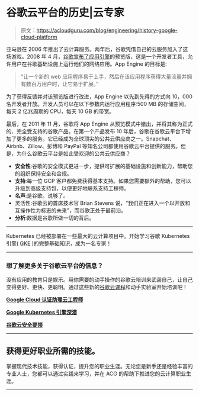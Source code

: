 # 谷歌云平台的历史|云专家

> 原文：<https://acloudguru.com/blog/engineering/history-google-cloud-platform>

亚马逊在 2006 年推出了云计算服务。两年后，谷歌凭借自己的云服务加入了这场游戏。2008 年 4 月，[谷歌宣布了应用引擎](https://googleappengine.blogspot.com/2008/04/introducing-google-app-engine-our-new.html)的预览版，这是一个开发者工具，允许用户在谷歌基础设施上运行他们的网络应用。App Engine 的目标是:

> “让一个新的 web 应用程序易于上手，然后在该应用程序获得大量流量并拥有数百万用户时，让它易于扩展。”

为了获得反馈并对该预览版进行改进，App Engine 以先到先得的方式向 10，000 名开发者开放。开发人员可以在以下参数内运行应用程序:500 MB 的存储空间，每天 2 亿兆周期的 CPU，每天 10 GB 的带宽。

最后，在 2011 年 11 月，谷歌将 App Engine 从预览模式中撤出，并将其称为正式的、完全受支持的谷歌产品。在第一个产品发布 10 年后，谷歌在谷歌云平台下增加了更多的服务。它已经成为全球顶尖的公共云供应商之一。Snapchat、Airbnb、Zillow、彭博和 PayPal 等知名公司都使用谷歌云平台提供的服务。但是，为什么谷歌云平台是如此受欢迎的公共云供应商？

*   **安全性**:谷歌的安全模式更进一步，提供可扩展的基础设施和创新能力，帮助您的组织保持安全和合规。
*   **支持**:每一位 GCP 客户都免费获得基本支持。如果您需要额外的帮助，您可以升级到高级支持包，以便更好地联系支持工程师。
*   **名声**:是谷歌。说够了。
*   灵活性:谷歌云的首席技术官 Brian Stevens 说，“我们正在进入一个以开放和互操作性为标志的未来”，而谷歌正处于最前沿。
*   **分析**:数据是谷歌所做一切的背后。

* * *

Kubernetes 已经被部署在一些最大的云计算项目中。开始学习谷歌 Kubernetes 引擎( [GKE](https://acloudguru.com/course/google-kubernetes-engine-gke-beginner-to-pro) )的完整基础知识，成为一名专家！

* * *

### **想了解更多关于谷歌云平台的信息？**

没有应用的教育只是娱乐。用你需要的动手操作的谷歌云培训来武装自己，让自己变得更好、更快、更聪明。通过这些新的[谷歌云课程](https://acloudguru.com/gcp-cloud-training)和动手实验室开始培训吧！

[**Google Cloud 认证助理云工程师**](https://acloudguru.com/course/google-certified-associate-cloud-engineer)

**[Google Kubernetes 引擎深潜](https://acloudguru.com/course/google-kubernetes-engine-deep-dive)**

[**谷歌云安全要领**](https://acloudguru.com/course/google-cloud-security-essentials)

* * *

## 获得更好职业所需的技能。

掌握现代技术技能，获得认证，提升您的职业生涯。无论您是新手还是经验丰富的专业人士，您都可以通过实践来学习，并在 ACG 的帮助下推进您的云计算职业生涯。

* * *